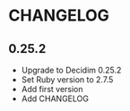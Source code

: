 # CHANGELOG

## 0.25.2
- Upgrade to Decidim 0.25.2
- Set Ruby version to 2.7.5
- Add first version
- Add CHANGELOG
